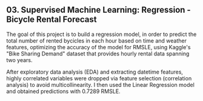 ## 03. Supervised Machine Learning: Regression - Bicycle Rental Forecast

The goal of this project is to build a regression model, in order to predict the total number of rented bycicles in each hour based on time and weather features, optimizing the accuracy of the model for RMSLE, using Kaggle's "Bike Sharing Demand" dataset that provides hourly rental data spanning two years.

After exploratory data analysis (EDA) and extracting datetime features, highly correlated variables were dropped via feature selection (correlation analysis) to avoid multicollinearity. I then used the Linear Regression model and obtained predictions with 0.7289 RMSLE.
